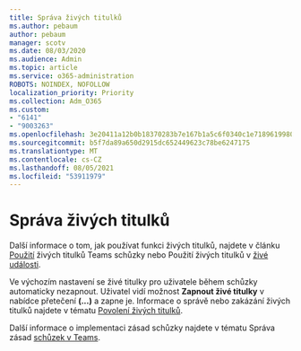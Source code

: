 ```yaml
---
title: Správa živých titulků
ms.author: pebaum
author: pebaum
manager: scotv
ms.date: 08/03/2020
ms.audience: Admin
ms.topic: article
ms.service: o365-administration
ROBOTS: NOINDEX, NOFOLLOW
localization_priority: Priority
ms.collection: Adm_O365
ms.custom:
- "6141"
- "9003263"
ms.openlocfilehash: 3e20411a12b0b18370283b7e167b1a5c6f0340c1e71896199805f0db6d0c0c6c
ms.sourcegitcommit: b5f7da89a650d2915dc652449623c78be6247175
ms.translationtype: MT
ms.contentlocale: cs-CZ
ms.lasthandoff: 08/05/2021
ms.locfileid: "53911979"
---
```

# <a name="manage-live-captions"></a>Správa živých titulků

Další informace o tom, jak používat funkci živých titulků, najdete v článku [Použití](https://support.microsoft.com/office/use-live-captions-in-a-teams-meeting-4be2d304-f675-4b57-8347-cbd000a21260) živých titulků Teams schůzky nebo Použití živých titulků v [živé události](https://support.microsoft.com/office/use-live-captions-in-a-live-event-1d6778d4-6c65-4189-ab13-e2d77beb9e2a).  

Ve výchozím nastavení se živé titulky pro uživatele během schůzky automaticky nezapnout. Uživatel vidí možnost **Zapnout živé titulky** v nabídce přetečení **(...)** a zapne je. Informace o správě nebo zakázání živých titulků najdete v tématu [Povolení živých titulků](https://docs.microsoft.com/microsoftteams/meeting-policies-in-teams#enable-live-captions).

Další informace o implementaci zásad schůzky najdete v tématu Správa zásad [schůzek v Teams](https://docs.microsoft.com/microsoftteams/meeting-policies-in-teams).